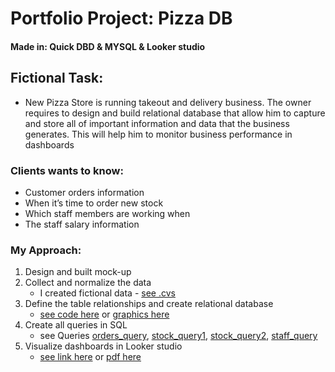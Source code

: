 # Portfolio Project: Pizza DB

#### Made in: Quick DBD & MYSQL & Looker studio

## Fictional Task:
- New Pizza Store is running takeout and delivery business. 
The owner requires to design and build relational database that allow him to capture and store all of important 
information and data that the business generates. This will help him to monitor business performance in dashboards

### Clients wants to know:
- Customer orders information
- When it’s time to order new stock
- Which staff members are working when
- The staff salary information

### My Approach:
1. Design and built mock-up 
2. Collect and normalize the data 
	- I created fictional data - [see .cvs](CSV/orders.csv) 
3. Define the table relationships and create relational database 
	- [see code here](PizzaDB.sql) or [graphics here](relational_database.png)
4. Create all queries in SQL 
	- see Queries [orders_query](QUERY/Dashboard_1_orders_query.txt), [stock_query1](QUERY/Dashboard_2_stock_query1.txt), [stock_query2](QUERY/Dashboard_2_stock_query2.txt), [staff_query](QUERY/Dashboard_3_staff_query)
5. Visualize dashboards in Looker studio 
	- [see link here](https://lookerstudio.google.com/reporting/12682c81-25b5-40e9-9856-e93422b88a84) or [pdf here](VISUALIZATION/Report_pizza.pdf)


